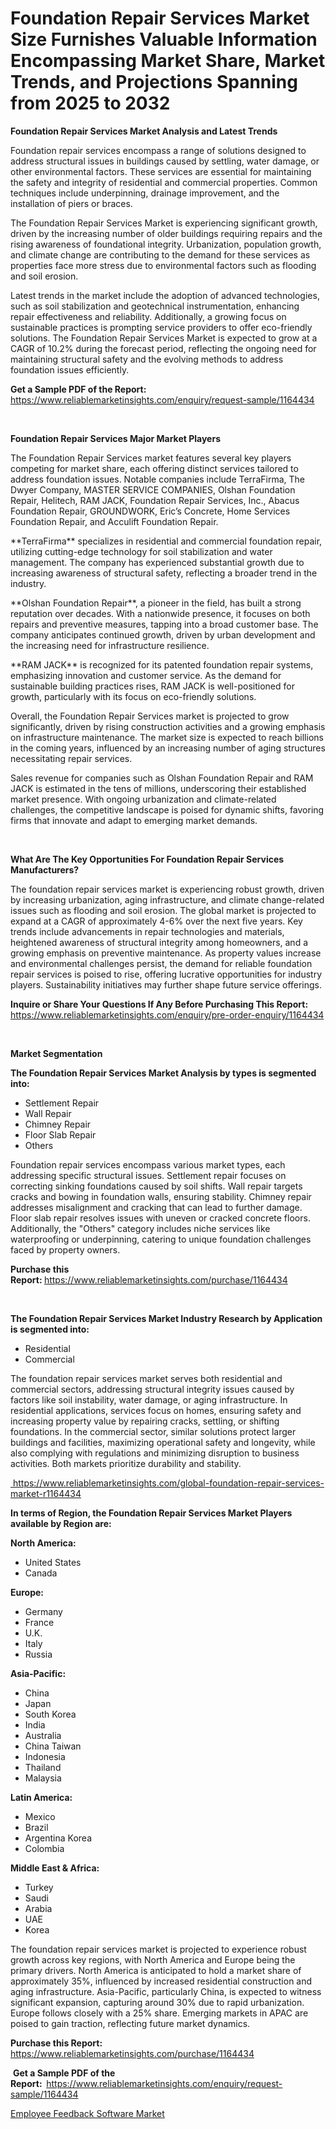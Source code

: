 <p><h1>Foundation Repair Services Market Size Furnishes Valuable Information Encompassing Market Share, Market Trends, and Projections Spanning from 2025 to 2032</h1></p><p><strong>Foundation Repair Services Market Analysis and Latest Trends</strong></p>
<p><p>Foundation repair services encompass a range of solutions designed to address structural issues in buildings caused by settling, water damage, or other environmental factors. These services are essential for maintaining the safety and integrity of residential and commercial properties. Common techniques include underpinning, drainage improvement, and the installation of piers or braces.</p><p>The Foundation Repair Services Market is experiencing significant growth, driven by the increasing number of older buildings requiring repairs and the rising awareness of foundational integrity. Urbanization, population growth, and climate change are contributing to the demand for these services as properties face more stress due to environmental factors such as flooding and soil erosion. </p><p>Latest trends in the market include the adoption of advanced technologies, such as soil stabilization and geotechnical instrumentation, enhancing repair effectiveness and reliability. Additionally, a growing focus on sustainable practices is prompting service providers to offer eco-friendly solutions. The Foundation Repair Services Market is expected to grow at a CAGR of 10.2% during the forecast period, reflecting the ongoing need for maintaining structural safety and the evolving methods to address foundation issues efficiently.</p></p>
<p><strong>Get a Sample PDF of the Report:&nbsp;</strong> <a href="https://www.reliablemarketinsights.com/enquiry/request-sample/1164434?utm_campaign=3078&utm_medium=2&utm_source=Github&utm_content=ia&utm_term=09032025&utm_id=foundation-repair-services">https://www.reliablemarketinsights.com/enquiry/request-sample/1164434</a></p>
<p>&nbsp;</p>
<p><strong>Foundation Repair Services Major Market Players</strong></p>
<p><p>The Foundation Repair Services market features several key players competing for market share, each offering distinct services tailored to address foundation issues. Notable companies include TerraFirma, The Dwyer Company, MASTER SERVICE COMPANIES, Olshan Foundation Repair, Helitech, RAM JACK, Foundation Repair Services, Inc., Abacus Foundation Repair, GROUNDWORK, Eric’s Concrete, Home Services Foundation Repair, and Acculift Foundation Repair.</p><p>**TerraFirma** specializes in residential and commercial foundation repair, utilizing cutting-edge technology for soil stabilization and water management. The company has experienced substantial growth due to increasing awareness of structural safety, reflecting a broader trend in the industry.</p><p>**Olshan Foundation Repair**, a pioneer in the field, has built a strong reputation over decades. With a nationwide presence, it focuses on both repairs and preventive measures, tapping into a broad customer base. The company anticipates continued growth, driven by urban development and the increasing need for infrastructure resilience.</p><p>**RAM JACK** is recognized for its patented foundation repair systems, emphasizing innovation and customer service. As the demand for sustainable building practices rises, RAM JACK is well-positioned for growth, particularly with its focus on eco-friendly solutions.</p><p>Overall, the Foundation Repair Services market is projected to grow significantly, driven by rising construction activities and a growing emphasis on infrastructure maintenance. The market size is expected to reach billions in the coming years, influenced by an increasing number of aging structures necessitating repair services.</p><p>Sales revenue for companies such as Olshan Foundation Repair and RAM JACK is estimated in the tens of millions, underscoring their established market presence. With ongoing urbanization and climate-related challenges, the competitive landscape is poised for dynamic shifts, favoring firms that innovate and adapt to emerging market demands.</p></p>
<p>&nbsp;</p>
<p><strong>What Are The Key Opportunities For Foundation Repair Services Manufacturers?</strong></p>
<p><p>The foundation repair services market is experiencing robust growth, driven by increasing urbanization, aging infrastructure, and climate change-related issues such as flooding and soil erosion. The global market is projected to expand at a CAGR of approximately 4-6% over the next five years. Key trends include advancements in repair technologies and materials, heightened awareness of structural integrity among homeowners, and a growing emphasis on preventive maintenance. As property values increase and environmental challenges persist, the demand for reliable foundation repair services is poised to rise, offering lucrative opportunities for industry players. Sustainability initiatives may further shape future service offerings.</p></p>
<p><strong>Inquire or Share Your Questions If Any Before Purchasing This Report:</strong> <a href="https://www.reliablemarketinsights.com/enquiry/pre-order-enquiry/1164434?utm_campaign=3078&utm_medium=2&utm_source=Github&utm_content=ia&utm_term=09032025&utm_id=foundation-repair-services">https://www.reliablemarketinsights.com/enquiry/pre-order-enquiry/1164434</a></p>
<p>&nbsp;</p>
<p><strong>Market Segmentation</strong></p>
<p><strong>The Foundation Repair Services Market Analysis by types is segmented into:</strong></p>
<p><ul><li>Settlement Repair</li><li>Wall Repair</li><li>Chimney Repair</li><li>Floor Slab Repair</li><li>Others</li></ul></p>
<p><p>Foundation repair services encompass various market types, each addressing specific structural issues. Settlement repair focuses on correcting sinking foundations caused by soil shifts. Wall repair targets cracks and bowing in foundation walls, ensuring stability. Chimney repair addresses misalignment and cracking that can lead to further damage. Floor slab repair resolves issues with uneven or cracked concrete floors. Additionally, the "Others" category includes niche services like waterproofing or underpinning, catering to unique foundation challenges faced by property owners.</p></p>
<p><strong>Purchase this Report:&nbsp;</strong><a href="https://www.reliablemarketinsights.com/purchase/1164434?utm_campaign=3078&utm_medium=2&utm_source=Github&utm_content=ia&utm_term=09032025&utm_id=foundation-repair-services">https://www.reliablemarketinsights.com/purchase/1164434</a></p>
<p>&nbsp;</p>
<p><strong>The Foundation Repair Services Market Industry Research by Application is segmented into:</strong></p>
<p><ul><li>Residential</li><li>Commercial</li></ul></p>
<p><p>The foundation repair services market serves both residential and commercial sectors, addressing structural integrity issues caused by factors like soil instability, water damage, or aging infrastructure. In residential applications, services focus on homes, ensuring safety and increasing property value by repairing cracks, settling, or shifting foundations. In the commercial sector, similar solutions protect larger buildings and facilities, maximizing operational safety and longevity, while also complying with regulations and minimizing disruption to business activities. Both markets prioritize durability and stability.</p></p>
<p><a href="https://www.reliablemarketinsights.com/global-foundation-repair-services-market-r1164434?utm_campaign=3078&utm_medium=2&utm_source=Github&utm_content=ia&utm_term=09032025&utm_id=foundation-repair-services">&nbsp;https://www.reliablemarketinsights.com/global-foundation-repair-services-market-r1164434</a></p>
<p><strong>In terms of Region, the Foundation Repair Services Market Players available by Region are:</strong></p>
<p>
    <p> <strong> North America: </strong>
        <ul>
            <li>United States</li>
            <li>Canada</li>
        </ul>
        </p> 
    <p> <strong> Europe: </strong>
        <ul>
            <li>Germany</li>
            <li>France</li>
            <li>U.K.</li>
            <li>Italy</li>
            <li>Russia</li>
        </ul>
        </p> 
    <p> <strong> Asia-Pacific: </strong>
        <ul>
            <li>China</li>
            <li>Japan</li>
            <li>South Korea</li>
            <li>India</li>
            <li>Australia</li>
            <li>China Taiwan</li>
            <li>Indonesia</li>
            <li>Thailand</li>
            <li>Malaysia</li>
        </ul>
        </p> 
    <p> <strong> Latin America: </strong>
        <ul>
            <li>Mexico</li>
            <li>Brazil</li>
            <li>Argentina Korea</li>
            <li>Colombia</li>
        </ul>
        </p> 
    <p> <strong> Middle East & Africa: </strong>
        <ul>
            <li>Turkey</li>
            <li>Saudi</li>
            <li>Arabia</li>
            <li>UAE</li>
            <li>Korea</li>
        </ul>
    </p>
    </p>
<p><p>The foundation repair services market is projected to experience robust growth across key regions, with North America and Europe being the primary drivers. North America is anticipated to hold a market share of approximately 35%, influenced by increased residential construction and aging infrastructure. Asia-Pacific, particularly China, is expected to witness significant expansion, capturing around 30% due to rapid urbanization. Europe follows closely with a 25% share. Emerging markets in APAC are poised to gain traction, reflecting future market dynamics.</p></p>
<p><strong>Purchase this Report: </strong><a href="https://www.reliablemarketinsights.com/purchase/1164434?utm_campaign=3078&utm_medium=2&utm_source=Github&utm_content=ia&utm_term=09032025&utm_id=foundation-repair-services">https://www.reliablemarketinsights.com/purchase/1164434</a></p>
<p>&nbsp;<strong>Get a Sample PDF of the Report:&nbsp;&nbsp;</strong><a href="https://www.reliablemarketinsights.com/enquiry/request-sample/1164434?utm_campaign=3078&utm_medium=2&utm_source=Github&utm_content=ia&utm_term=09032025&utm_id=foundation-repair-services">https://www.reliablemarketinsights.com/enquiry/request-sample/1164434</a></p>
<p><strong></strong></p>
<p><p><a href="https://github.com/rosalinebhakta48/Market-Research-Report-List-1/blob/main/employee-feedback-software-market.md?utm_campaign=3078&utm_medium=2&utm_source=Github&utm_content=ia&utm_term=09032025&utm_id=foundation-repair-services">Employee Feedback Software Market</a></p></p>